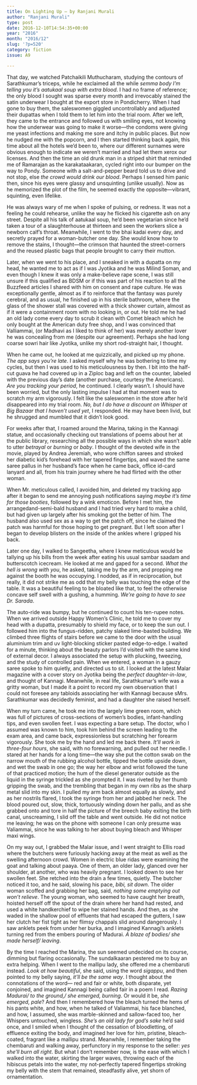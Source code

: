 ```yaml
---
title: On Lighting Up – by Ranjani Murali
author: "Ranjani Murali"
type: post
date: 2016-12-10T14:54:35+00:00
year: "2016"
month: "2016/12"
slug: '?p=520'
category: fiction
issue: A9

---
```

That day, we watched Patchaikili Muthucharam, studying the contours of Sarathkumar’s triceps, while he exclaimed all the while _semma body I’m telling you it’s aatukaal soup with extra blood_. I had no frame of reference; the only blood I sought was sparse every month and irrevocably stained the satin underwear I bought at the export store in Pondicherry. When I had gone to buy them, the saleswomen giggled uncontrollably and adjusted their dupattas when I told them to let him into the trial room. After we left, they came to the entrance and followed us with smiling eyes, not knowing how the underwear was going to make it worse—the condoms were giving me yeast infections and making me sore and itchy in public places. But now he nudged me with the popcorn, and I then started thinking back again, this time about all the hotels we’d been to, where our different surnames were obvious enough to indicate we weren’t married and had let them xerox our licenses. And then the time an old drunk man in a striped shirt that reminded me of Ramarajan as the karakataakaran, cycled right into our bumper on the way to Pondy. Someone with a salt-and-pepper beard told us to drive and not stop, else _the crowd would drink our blood_. Perhaps I sensed him panic then, since his eyes were glassy and unsquinting (unlike usually). Now as he memorized the plot of the film, he seemed exactly the opposite—vibrant, squinting, even lifelike.

He was always wary of me when I spoke of pulsing, or redness. It was not a feeling he could rehearse, unlike the way he flicked his cigarette ash on any street. Despite all his talk of aatukaal soup, he’d been vegetarian since he’d taken a tour of a slaughterhouse at thirteen and seen the workers slice a newborn calf’s throat. Meanwhile, I went to the bhai kadai every day, and secretly prayed for a woman-butcher one day. She would know how to remove the stains, I thought—the crimson that haunted the street-corners and the reused plastic bags that people brought to carry their mutton.

Later, when we went to his place, and I sneaked in with a dupatta on my head, he wanted me to act as if I was Jyotika and he was Milind Soman, and even though I knew it was only a make-believe rape scene, I was still unsure if this qualified as BDSM or if this was part of his reaction to all the Buzzfeed articles I shared with him on consent and rape culture. He was exceptionally gentle, almost as if to reinforce that the fantasy was purely cerebral, and as usual, he finished up in his sterile bathroom, where the glass of the shower stall was covered with a thick shower curtain, almost as if it were a containment room with no looking in, or out. He told me he had an old lady come every day to scrub it clean with Comet bleach which he only bought at the American duty free shop, and I was convinced that Valliammai, (or Madhavi as I liked to think of her) was merely another lover he was concealing from me (despite our agreement). Perhaps she had long coarse sowri hair like Jyotika, unlike my short rod-straight hair, I thought.

When he came out, he looked at me quizzically, and picked up my phone. _The app says you’re late_. I asked myself why he was bothering to time my cycles, but then I was used to his meticulousness by then. I bit into the half-cut guava he had covered up in a Ziploc bag and left on the counter, labeled with the previous day’s date (another purchase, courtesy the Americans). _Are you tracking your period_, he continued. I clearly wasn’t. I should have been worried, but the only lasting impulse I had at that moment was to scratch my arm vigorously. I felt like the saleswomen in the store after he’d disappeared into my trial room. _No, but I do have a discount on Whisper at Big Bazaar that I haven’t used yet_, I responded. He may have been livid, but he shrugged and mumbled that it didn’t look good.

For weeks after that, I roamed around the Marina, taking in the Kannagi statue, and occasionally checking out translations of poems about her at the public library, researching all the possible ways in which she wasn’t able to utter _betrayal_ or _burning_ or _baby_. I thought of the devoted wife in the movie, played by Andrea Jeremiah, who wore chiffon sarees and stroked her diabetic kid’s forehead with her tapered fingertips, and waved the same saree pallus in her husband’s face when he came back, office id-card lanyard and all, from his train journey where he had flirted with the other woman.

When Mr. meticulous called, I avoided him, and deleted my tracking app after it began to send me annoying push notifications saying _maybe it’s time for those booties_, followed by a wink emoticon. Before I met him, the arrangedand-semi-bald husband and I had tried very hard to make a child, but had given up largely after his smoking got the better of him. The husband also used sex as a way to get the patch off, since he claimed the patch was harmful for those hoping to get pregnant. But I left soon after I began to develop blisters on the inside of the ankles where I gripped his back.

Later one day, I walked to Sangeetha, where I knew meticulous would be tallying up his bills from the week after eating his usual sambar saadam and butterscotch icecream. He looked at me and gaped for a second. _What the hell is wrong with you_, he asked, taking me by the arm, and propping me against the booth he was occupying. I nodded, as if in reciprocation, but really, it did not strike me as odd that my belly was touching the edge of the table. It was a beautiful feeling to be bloated like that, to feel the otherwise concave self swell with a gushing, a humming. _We’re going to have to see Dr. Sarada_.

The auto-ride was bumpy, but he continued to count his ten-rupee notes. When we arrived outside Happy Women’s Clinic, he told me to cover my head with a dupatta, presumably to shield my face, or to keep the sun out. I followed him into the fungus-ridden, patchy slaked lime-basted building. We climbed three flights of stairs before we came to the door with the usual aluminium trim and uv light-blocking sticker pasted edge-to-edge. I waited for a minute, thinking about the beauty parlors I’d visited with the same kind of external decor. I always associated the setup with plucking, tweezing, and the study of controlled pain. When we entered, a woman in a gauzy saree spoke to him quietly, and directed us to sit. I looked at the latest Malar magazine with a cover story on Jyotika being the _perfect daughter-in-law_, and thought of Kannagi. Meanwhile, in real life, Sarathkumar’s wife was a gritty woman, but I made it a point to record my own observation that I could not foresee any tabloids associating her with Kannagi because sMrs. Sarathkumar was decidedly feminist, and had a daughter she raised herself.

When my turn came, he took me into the largely lime green room, which was full of pictures of cross-sections of women’s bodies, infant-handling tips, and even swollen feet. I was expecting a bare setup. The doctor, who I assumed was known to him, took him behind the screen leading to the exam area, and came back, expressionless but scratching her forearm vigorously. She took me by the hand and led me back there. _It’ll work in three-four hours_, she said, with no forewarning, and pulled out her needle. I stared at her hands for a long time—the way she put the cotton swab on the narrow mouth of the rubbing alcohol bottle, tipped the bottle upside down, and wet the swab in one go; the way her elbow and wrist followed the tune of that practiced motion; the hum of the diesel generator outside as the liquid in the syringe trickled as she prompted it. I was riveted by her thumb gripping the swab, and the trembling that began in my own ribs as the sharp metal slid into my skin. I pulled my arm back almost equally as slowly, and as her nostrils flared, I took the syringe from her and jabbed her neck. The blood poured out, slow, thick, tortuously winding down her pallu, and as she grabbed onto and tore in half the picture of the breech baby exiting the birth canal, unscreaming, I slid off the table and went outside. He did not notice me leaving; he was on the phone with someone I can only presume was Valiammai, since he was talking to her about buying bleach and Whisper maxi wings.

On my way out, I grabbed the Malar issue, and I went straight to Ellis road where the butchers were furiously hacking away at the meat as well as the swelling afternoon crowd. Women in electric blue ridas were examining the goat and talking about paaya. One of them, an older lady, glanced over her shoulder, at another, who was heavily pregnant. I looked down to see her swollen feet. She retched into the drain a few times, quietly. The butcher noticed it too, and he said, slowing his pace, _bibi, sit down_. The older woman scoffed and grabbing her bag, said, _nothing some emptying out won’t relieve_. The young woman, who seemed to have caught her breath, hoisted herself off the spout of the drain where her hand had rested, and used a white handkerchief to wipe her stained hands. And then, as she waded in the shallow pool of effluents that had escaped the gutters, I saw her clutch her fist tight as her flimsy chappals slid around dangerously. I saw anklets peek from under her burka, and I imagined Kannagi’s anklets turning red from the embers pouring of Madurai. _A blaze of bodies/ she made herself/ leaving_.

By the time I reached the Marina, the sun seemed undecided on its course, dimming but flaring occasionally. The sundalkaaran pestered me to buy an extra helping. When I went to the mallipu lady, she offered me a chembaruti instead. _Look at how beautiful_, she said, using the word _sigappu_, and then pointed to my belly saying, _it’ll be the same way_. I thought about the connotations of the word— red and fair or white, both disparate, yet conjoined, and imagined Kannagi being called fair in a poem I read. _Razing Madurai/ to the ground,/ she emerged, burning_. Or would it be, _she emerged, pale_? And then I remembered how the bleach turned the hems of his pants white, and how, when he talked of Valiammai, his face blanched, and how, I assumed, she was marble-skinned and sallow-faced too, her Whispers untouched, wingless. _She’s an old lady for god’s sake_ he’d said once, and I smiled when I thought of the cessation of bloodletting, of effluence exiting the body, and imagined her love for him, pristine, bleach-coated, fragrant like a mallipu strand. Meanwhile, I remember taking the chembaruti and walking away, perfunctory in my response to the seller: _yes she’ll burn all right_. But what I don’t remember now, is the ease with which I walked into the water, skirting the larger waves, throwing each of the hibiscus petals into the water, my not-perfectly tapered fingertips stroking my belly with the stem that remained, steadfastly alive, yet shorn of ornamentation.
